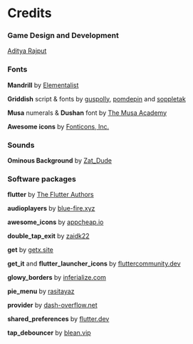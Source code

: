 # Credits

### Game Design and Development

[Aditya Rajput](https://github.com/BURG3R5/)

### Fonts

**Mandrill** by [Elementalist](https://fontstruct.com/fontstructors/101477/elementalist)

**Griddish** script & fonts
by [guspolly](https://www.reddit.com/user/guspolly/), [pomdepin](https://www.reddit.com/user/pomdepin/)
and [soppletak](https://www.reddit.com/user/soppletak/)

**Musa** numerals & **Dushan** font by [The Musa Academy](https://www.musa.bet/home.htm)

**Awesome icons** by [Fonticons, Inc.](https://fontawesome.com/)

### Sounds

**Ominous Background** by [Zat_Dude](https://freesound.org/people/Zat_Dude/)

### Software packages

**flutter** by [The Flutter Authors](https://github.com/flutter/flutter/blob/master/AUTHORS)

**audioplayers** by [blue-fire.xyz](https://blue-fire.xyz)

**awesome_icons** by [appcheap.io](https://appcheap.io)

**double_tap_exit** by [zaidk22](https://github.com/zaidk22/)

**get** by [getx.site](https://getx.site)

**get_it** and **flutter_launcher_icons** by [fluttercommunity.dev](https://fluttercommunity.dev)

**glowy_borders** by [inferialize.com](https://inferialize.com)

**pie_menu** by [rasitayaz](https://github.com/rasitayaz/)

**provider** by [dash-overflow.net](https://dash-overflow.net)

**shared_preferences** by [flutter.dev](https://flutter.dev)

**tap_debouncer** by [blean.vip](https://blean.vip)
